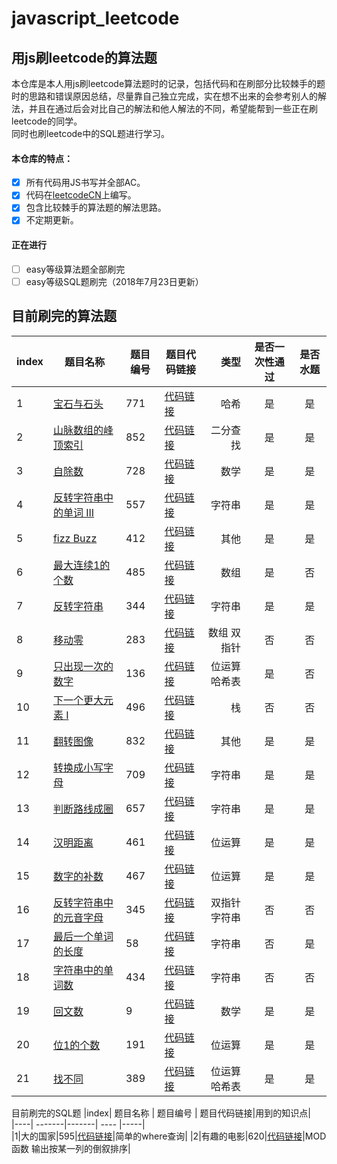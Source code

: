 # javascript_leetcode
## 用js刷leetcode的算法题
本仓库是本人用js刷leetcode算法题时的记录，包括代码和在刷部分比较棘手的题时的思路和错误原因总结，尽量靠自己独立完成，实在想不出来的会参考别人的解法，并且在通过后会对比自己的解法和他人解法的不同，希望能帮到一些正在刷leetcode的同学。<br>
同时也刷leetcode中的SQL题进行学习。
#### 本仓库的特点：
- [x] 所有代码用JS书写并全部AC。
- [x] 代码在[leetcodeCN](http://leetcode-cn.com/)上编写。
- [x] 包含比较棘手的算法题的解法思路。
- [x] 不定期更新。
#### 正在进行
- [ ] easy等级算法题全部刷完
- [ ] easy等级SQL题刷完（2018年7月23日更新）
## 目前刷完的算法题
|index| 题目名称 |  题目编号  | 题目代码链接|类型   |  是否一次性通过|是否水题  |
|----| --------|-------| ---- |-----:  | :----:  |:----:|
|1| [宝石与石头](https://leetcode-cn.com/problems/jewels-and-stones/description/)     | 771 | [代码链接](https://github.com/zjz1993/javascript_leetcode/blob/master/Easy/Jewels_and_Stones.js)|哈希 |是|是|
|2| [山脉数组的峰顶索引](https://leetcode-cn.com/problems/peak-index-in-a-mountain-array/description/)|   852   |[代码链接](https://github.com/zjz1993/javascript_leetcode/blob/master/Easy/Peak_Index_in_a_Mountain_Array.js) |  二分查找   |是|是|
|3| [自除数](https://leetcode-cn.com/problems/self-dividing-numbers/description/)| 728| [代码链接](https://github.com/zjz1993/javascript_leetcode/blob/master/Easy/Self_Dividing_Numbers.js)| 数学  |是|是|
|4|[反转字符串中的单词 III](https://leetcode-cn.com/problems/reverse-words-in-a-string-iii/description/)|557|[代码链接](https://github.com/zjz1993/javascript_leetcode/blob/master/Easy/fizz_buzz.js)|字符串|是|是|
|5|[fizz Buzz](https://leetcode-cn.com/problems/fizz-buzz/description/)|412|[代码链接](https://github.com/zjz1993/javascript_leetcode/blob/master/Easy/fizz_buzz.js)|其他|是|是|
|6|[最大连续1的个数](https://leetcode-cn.com/problems/max-consecutive-ones/description/)|485|[代码链接](https://github.com/zjz1993/javascript_leetcode/blob/master/Easy/max_consecutive_ones.js)|数组|是|否|
|7|[反转字符串](https://leetcode-cn.com/problems/reverse-string/description/)|344|[代码链接](https://github.com/zjz1993/javascript_leetcode/blob/master/Easy/reverse_string.js)|字符串|是|是|
|8|[移动零](https://leetcode-cn.com/problems/move-zeroes/description/)|283|[代码链接](https://github.com/zjz1993/javascript_leetcode/blob/master/Easy/move_zeros.js)|数组 双指针|否|否|
|9|[只出现一次的数字](https://leetcode-cn.com/problems/single-number/description/)|136|[代码链接](https://github.com/zjz1993/javascript_leetcode/blob/master/Easy/single_number.js)|位运算 哈希表|是|否|
|10|[下一个更大元素 I](https://leetcode-cn.com/problems/next-greater-element-i/description/)|496|[代码链接](https://github.com/zjz1993/javascript_leetcode/blob/master/Easy/next_greater_element_I.js)|栈|否|否|
|11|[翻转图像](https://leetcode-cn.com/problems/flipping-an-image/description/)|832|[代码链接](https://github.com/zjz1993/javascript_leetcode/blob/master/Easy/flipping_an_image.js)|其他|是|是|
|12|[转换成小写字母](https://leetcode-cn.com/problems/to-lower-case/description/)|709|[代码链接](https://github.com/zjz1993/javascript_leetcode/blob/master/Easy/to_lower_case.js)|字符串|是|是|
|13|[判断路线成圈](https://leetcode-cn.com/problems/judge-route-circle/description/)|657|[代码链接](https://github.com/zjz1993/javascript_leetcode/blob/master/Easy/judge_route_circle.js)|字符串|是|是|
|14|[汉明距离](https://leetcode-cn.com/problems/hamming-distance/description/)|461|[代码链接](https://github.com/zjz1993/javascript_leetcode/blob/master/Easy/hamming_distance.js)|位运算|是|是|
|15|[数字的补数](https://leetcode-cn.com/problems/number-complement/description/)|467|[代码链接](https://github.com/zjz1993/javascript_leetcode/blob/master/Easy/Number_complement.js)|位运算|是|是|
|16|[反转字符串中的元音字母](https://leetcode-cn.com/problems/reverse-vowels-of-a-string/description/)|345|[代码链接](https://github.com/zjz1993/javascript_leetcode/blob/master/Easy/reverse_vowels_of_a_string.js)|双指针 字符串|否|否|
|17|[最后一个单词的长度](https://leetcode-cn.com/problems/length-of-last-word/description/)|58|[代码链接](https://github.com/zjz1993/javascript_leetcode/blob/master/Easy/length_of_last_word.js)|字符串|否|是|
|18|[字符串中的单词数](https://leetcode-cn.com/problems/number-of-segments-in-a-string/description/)|434|[代码链接](https://github.com/zjz1993/javascript_leetcode/blob/master/Easy/number_of_segments_in_a_string.js)|字符串|否|否|
|19|[回文数](https://leetcode-cn.com/problems/palindrome-number/description/)|9|[代码链接](https://github.com/zjz1993/javascript_leetcode/blob/master/Easy/number_of_segments_in_a_string.js)|数学|是|是|
|20|[位1的个数](https://leetcode-cn.com/problems/number-of-1-bits/description/)|191|[代码链接](https://github.com/zjz1993/javascript_leetcode/blob/master/Easy/number_of_1_bits.js)|位运算|是|是|
|21|[找不同](https://leetcode-cn.com/problems/find-the-difference/description/)|389|[代码链接](https://github.com/zjz1993/javascript_leetcode/blob/master/Easy/find_the_difference.js)|位运算 哈希表|是|是|

目前刷完的SQL题
|index| 题目名称 |  题目编号  | 题目代码链接|用到的知识点|  
|----| -------|-------| ---- |-----|  
|1|大的国家|595|[代码链接](https://github.com/zjz1993/javascript_leetcode/blob/master/Easy/big_countries.sql)|简单的where查询|
|2|有趣的电影|620|[代码链接](https://github.com/zjz1993/javascript_leetcode/blob/master/Easy/not_boring_movies.sql)|MOD函数 输出按某一列的倒叙排序|